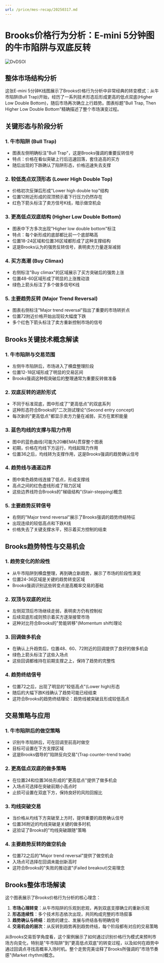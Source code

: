 ```yaml
---
url: /price/mes-recap/20250317.md
---
```

# Brooks价格行为分析：E-mini 5分钟图的牛市陷阱与双底反转

![DvDSOl](https://img.forecho.com/DvDSOl.jpg)

## 整体市场结构分析

这张E-mini 5分钟K线图展示了Brooks价格行为分析中非常经典的转变模式：从牛市陷阱(Bull Trap)开始，经历了一系列技术形态后形成更高的低点双底(Higher Low Double Bottom)，随后市场再次确立上行趋势。图表标题"Bull Trap, Then Higher Low Double Bottom"精确描述了整个市场演变过程。

## 关键形态与阶段分析

### 1. 牛市陷阱 (Bull Trap)

* 图表左侧明确标注"Bull Trap"，这是Brooks强调的重要反转信号
* 特点：价格在看似突破上行后迅速回落，套住追高的买方
* 随后出现的下跌确认了陷阱形态，价格迅速失去支撑

### 2. 较低高点双顶形态 (Lower High Double Top)

* 价格初次反弹后形成"Lower high double top"结构
* 位置12附近形成的双顶预示着下行压力仍然存在
* 红色下箭头标注了卖方信号K线，暗示做空机会

### 3. 更高低点双底结构 (Higher Low Double Bottom)

* 图表中下方多次出现"Higher low double bottom"标注
* 特点：每个新形成的底部都比前一个底部略高
* 位置18-24区域和位置36区域都形成了这种支撑结构
* 这是Brooks认为的强势反转信号，表明卖方力量逐渐减弱

### 4. 买方高潮 (Buy Climax)

* 右侧标注"Buy climax"的区域展示了买方突破后的强势上涨
* 位置48-60区域形成了明显的上涨推动浪
* 绿色上箭头标注了多个做多信号K线

### 5. 主要趋势反转 (Major Trend Reversal)

* 图表右侧标注"Major trend reversal"指出了重要的市场转折点
* 位置72附近价格开始出现较大幅度下跌
* 多个红色下箭头标注了卖方重新控制市场的信号

## Brooks关键技术概念解读

### 1. 牛市陷阱与交易范围

* 左侧牛市陷阱后，市场进入了横盘整理阶段
* 位置12-18区域形成了明显的交易区间
* Brooks强调这种假突破后的整理通常为重要反转做准备

### 2. 双底反转的进阶形式

* 不同于标准双底，图中形成了"更高低点"的双底系列
* 这种形态符合Brooks的"二次测试理论"(Second entry concept)
* 每次新的"更高低点"都显示卖方力量在减弱，买方在累积能量

### 3. 蓝色均线的支撑与阻力作用

* 图中的蓝色曲线(可能为20棒EMA)贯穿整个图表
* 初期，价格在均线下方运行，均线起阻力作用
* 位置36之后，均线转为支撑作用，这是Brooks强调的趋势确认信号

### 4. 趋势线与通道边界

* 图中紫色趋势线连接了低点，形成支撑线
* 高点之间的红色虚线形成了阻力区域
* 这些边界线符合Brooks的"梯级结构"(Stair-stepping)概念

### 5. 主要趋势反转信号

* 右侧的"Major trend reversal"展示了Brooks强调的趋势终结特征
* 出现连续的较低高点和下跌K线
* 价格失去了关键支撑水平，预示着买方控制的结束

## Brooks趋势特性与交易机会

### 1. 趋势变化的阶段性

* 从牛市陷阱到横盘整理，再到确立新趋势，展示了市场的阶段性演变
* 位置24-36区域是关键的趋势转变区域
* Brooks强调识别这些转变点是高概率交易的基础

### 2. 双顶与双底的对比

* 左侧双顶后市场继续走弱，表明卖方仍有控制权
* 后续双底形成则预示着买方逐渐接管市场
* 这种对比符合Brooks的"势能转移"(Momentum shift)理论

### 3. 回调做多机会

* 在确认上升趋势后，位置48、60、72附近的回调提供了良好的做多机会
* 绿色上箭头标注了这些入场点
* 这些回调都维持在前期支撑之上，保持了趋势的完整性

### 4. 趋势终结信号

* 位置72之后，出现了明显的"较低高点"(Lower high)形态
* 随后的大幅下跌K线确认了趋势可能已经结束
* 这符合Brooks的趋势终结理论：趋势线被突破且形成较低高点

## 交易策略与应用

### 1. 牛市陷阱后的做空策略

* 识别牛市陷阱后，可在回调至前高时做空
* 目标可设置在下方支撑区域
* 这是Brooks倡导的"陷阱反向交易"(Trap counter-trend trade)

### 2. 更高低点双底的做多策略

* 在位置24和位置36处形成的"更高低点"提供了做多机会
* 入场点可选择在突破前期小高点时
* 止损可设置在双底下方，保持良好的风险回报比

### 3. 均线突破交易

* 当价格从均线下方突破至上方时，提供重要的趋势确认信号
* 位置36附近的均线突破是关键的做多时机
* 这验证了Brooks的"均线突破跟随"策略

### 4. 主要趋势反转的做空机会

* 位置72之后的"Major trend reversal"提供了做空机会
* 入场点可选择在回调未能创新高时
* 这符合Brooks的"失败的推动波"(Failed breakout)交易理念

## Brooks整体市场解读

这个图表展示了Brooks价格行为分析的核心理念：

1. **市场心理转变**：从牛市陷阱的乐观到悲观，再到双底支撑确立的重新乐观
2. **形态连续性**：多个技术形态依次出现，共同构成完整的市场叙事
3. **趋势确认与终结**：趋势的建立、发展与终结各有明确信号
4. **交易机会的层次**：从反转到趋势再到趋势终结，每个阶段都有对应的交易策略

从Brooks交易哲学角度看，这个案例展示了如何通过识别价格行为模式来预判市场方向变化，特别是"牛市陷阱"到"更高低点双底"的转变过程，以及如何在趋势中通过回调点寻找高概率入场时机。整个走势完美诠释了Brooks所强调的"市场节奏感"(Market rhythm)概念。

